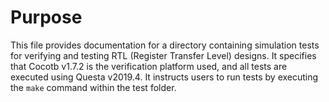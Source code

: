 # Purpose
This file provides documentation for a directory containing simulation tests for verifying and testing RTL (Register Transfer Level) designs. It specifies that Cocotb v1.7.2 is the verification platform used, and all tests are executed using Questa v2019.4. It instructs users to run tests by executing the `make` command within the test folder.
